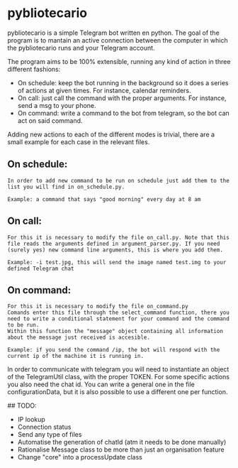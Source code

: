 # pybliotecario

pybliotecario is a simple Telegram bot written en python.
The goal of the program is to mantain an active connection between the computer in which the pybliotecario runs
and your Telegram account.

The program aims to be 100% extensible, running any kind of action in three different fashions:

- On schedule: keep the bot running in the background so it does a series of actions at given times. For instance, calendar reminders.
- On call: just call the command with the proper arguments. For instance, send a msg to your phone.
- On command: write a command to the bot from telegram, so the bot can act on said command.

Adding new actions to each of the different modes is trivial, there are a small example for each case in the relevant files.

## On schedule:

    In order to add new command to be run on schedule just add them to the list you will find in on_schedule.py.

    Example: a command that says "good morning" every day at 8 am

## On call:

    For this it is necessary to modify the file on_call.py. Note that this file reads the arguments defined in argument_parser.py. If you need (surely yes) new command line arguments, this is where you add them.

    Example: -i test.jpg, this will send the image named test.img to your defined Telegram chat

## On command:

    For this it is necessary to modify the file on_command.py
    Comands enter this file through the select_command function, there you need to write a conditional statement for your command and the command to be run.
    Within this function the "message" object containing all information about the message just received is accesible.

    Example: if you send the command /ip, the bot will respond with the current ip of the machine it is running in.


In order to communicate with telegram you will need to instantiate an object of the TelegramUtil class, with the proper TOKEN. For some specific actions you also need the chat id. You can write a general one in the file configurationData, but it is also possible to use a different one per function. 


## TODO:

- IP lookup
- Connection status
- Send any type of files
- Automatise the generation of chatId (atm it needs to be done manually)
- Rationalise Message class to be more than just an organisation feature
- Change "core" into a processUpdate class
